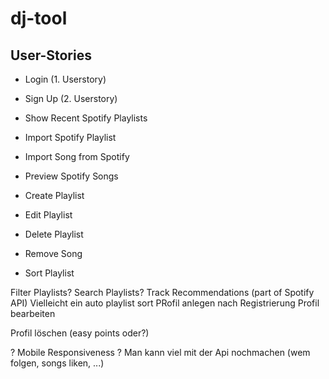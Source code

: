 # dj-tool

## User-Stories
* Login      (1. Userstory)
* Sign Up    (2. Userstory)

* Show Recent Spotify Playlists
* Import Spotify Playlist
* Import Song from Spotify
* Preview Spotify Songs

* Create Playlist
* Edit Playlist
* Delete Playlist
* Remove Song
* Sort Playlist



Filter Playlists?
Search Playlists?
Track Recommendations (part of Spotify API)
Vielleicht ein auto playlist sort
PRofil anlegen nach Registrierung
Profil bearbeiten


Profil löschen (easy points oder?)


? Mobile Responsiveness
? Man kann viel mit der Api nochmachen (wem folgen, songs liken, ...)